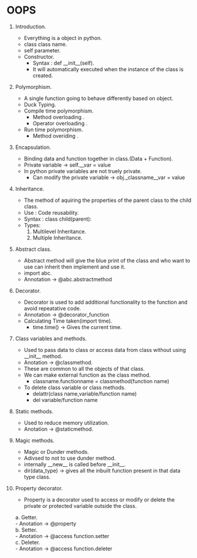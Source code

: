 # OOPS
1. Introduction.
    - Everything is a object in python.
    - class class name.
    - self parameter.
    - Constructor.
        - Syntax : def \_\_init\_\_(self).
        - It will automatically executed when the instance of the class is created.  

2. Polymorphism.
    - A single function going to behave differently based on object.
    - Duck Typing.
    - Compile time polymorphism.
        - Method overloading .
        - Operator overloading .
    - Run time polymorphism.
        - Method overiding .  

3. Encapsulation.
    - Binding data and function together in class.(Data + Function).
    - Private variable -> self.__var = value
    - In python private variables are not truely private.
        - Can modify the private variable -> obj._classname__var = value  

4. Inheritance.
    - The method of aquiring the properties of the parent class to the child class.
    - Use : Code reusability.
    - Syntax : class child(parent):
    - Types:  
        1. Multilevel Inheritance. 
        2. Multiple Inheritance.  

5. Abstract class.
    - Abstract method will give the blue print of the class and who want to use can inherit then implement and use it.
    - import abc.
    - Annotation -> @abc.abstractmethod  

6. Decorator.
    - Decorator is used to add additional functionality to the function and avoid repeatative code. 
    - Annotation -> @decorator_function 
    - Calculating Time taken(import time).
        - time.time() -> Gives the current time.  

7. Class variables and methods.
    - Used to pass data to class or access data from class without using \_\_init\_\_ method.
    - Anotation -> @classmethod.
    - These are common to all the objects of that class.
    - We can make external function as the class method.
        - classname.functionname = classmethod(function name)
    - To delete class variable or class methods.
        - delattr(class name,variable/function name)
        - del variable/function name  

8. Static methods.
    - Used to reduce memory utilization.
    - Anotation -> @staticmethod.  

9. Magic methods.
    - Magic or Dunder methods.
    - Adivsed to not to use dunder method.
    - internally \_\_new\_\_ is called before \_\_init\_\_.
    - dir(data_type) -> gives all the inbuilt function present in that data type class.  

10. Property decorator.
    - Property is a decorator used to access or modify or delete the private or protected variable outside the class.  
    
    a. Getter.  
        - Anotation -> @property  
    b. Setter.  
        - Anotation -> @access function.setter  
    c. Deleter.  
        - Anotation -> @access function.deleter  
